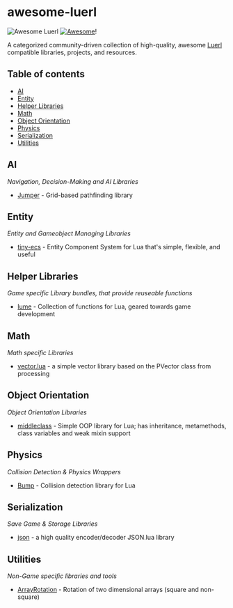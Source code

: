 # awesome-luerl
![Awesome Luerl](logo.png)
[![Awesome](https://cdn.rawgit.com/sindresorhus/awesome/d7305f38d29fed78fa85652e3a63e154dd8e8829/media/badge.svg)](https://github.com/sindresorhus/awesome)!

A categorized community-driven collection of high-quality, awesome [Luerl](http://luerl.org) compatible libraries, projects, and resources.

## Table of contents

* [AI](#ai)
* [Entity](#entity)
* [Helper Libraries](#helper-libraries)
* [Math](#math)
* [Object Orientation](#object)
* [Physics](#physics)
* [Serialization](#serialization)
* [Utilities](#utilities)

## AI
*Navigation, Decision-Making and AI Libraries*

* [Jumper](https://github.com/Yonaba/Jumper) - Grid-based pathfinding library

## Entity
*Entity and Gameobject Managing Libraries*

* [tiny-ecs](https://github.com/bakpakin/tiny-ecs) - Entity Component System for Lua that's simple, flexible, and useful

## <a name="helper"></a>Helper Libraries
*Game specific Library bundles, that provide reuseable functions*

* [lume](https://github.com/rxi/lume/) - Collection of functions for Lua, geared towards game development

## Math
*Math specific Libraries*

* [vector.lua](https://github.com/themousery/vector.lua) - a simple vector library based on the PVector class from processing

## <a name="object"></a>Object Orientation
*Object Orientation Libraries*

* [middleclass](https://github.com/kikito/middleclass) - Simple OOP library for Lua; has inheritance, metamethods, class variables and weak mixin support

## Physics
*Collision Detection & Physics Wrappers*

* [Bump](https://github.com/kikito/bump.lua) - Collision detection library for Lua

## Serialization
*Save Game & Storage Libraries*

* [json](json) - a high quality encoder/decoder JSON.lua library

## Utilities
*Non-Game specific libraries and tools*

* [ArrayRotation](https://gist.github.com/rm-code/4118d4a97d8cde16952199d94b84ead0) - Rotation of two dimensional arrays (square and non-square)

